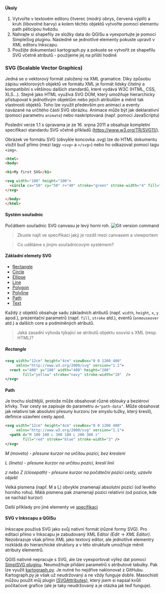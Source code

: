 #### Úkoly
1. Vytvořte v textovém editoru čtverec (modrý obrys, červená výplň) a kruh (libovolné barvy) a kolem těchto objektů vytvořte pomocí elementu path pěticípou hvězdu.
2. Nahrajte si shapefily ze složky data do QGISu a vyexportujte je pomocí SimpleSvg pluginu. Následně se jednotlivé elementy pokuste upravit v XML editoru Inkscapu.
3. Použijte dokumentaci kartograph.py a pokuste se vytvořit ze shapefilu SVG včetně atributů - použijeme jej na příští hodině

### SVG (Scalable Vector Graphics)
Jedná se o vektorový formát založený na XML gramatice. Díky způsobu zápisu vektorových objektů ve formátu XML je formát lidsky čitelný a kompatibilní s většinou dalších standardů, které vydává W3C (HTML, CSS, XLS...). Stejně jako HTML využivá SVG DOM, který umožňuje hierarchicky přistupovat k jednotlivým objektům nebo jejich atributům a měnit tak vlastnosti objektů. Toho lze využít především pro animaci a eventy navázané na určitého části SVG obrázku. Animace může být jak deklarativní (pomocí parametru `animate`) nebo naskriptovaná (např. pomocí JavaScriptu)

Poslední verze 1.1 s úpravama je ze 16. srpna 2011 a obsahuje kompletní specifikaci standardu SVG včetně příkladů [(https://www.w3.org/TR/SVG11/)](https://www.w3.org/TR/SVG11/).

Obrázek ve formátu SVG (obvykle koncovka .svg) lze do HTML dokumentu vložit buď přímo (mezi tagy `<svg>` a `</svg>`) nebo ho odkazovat pomocí tagu `<img>`.
```html
<html>
<body>

<h1>My first SVG</h1>

<svg width="100" height="100">
  <circle cx="50" cy="50" r="40" stroke="green" stroke-width="4" fill="yellow" />
</svg>

</body>
</html>
```

#### Systém souřadnic
Počátkem souřadnic SVG canvasu je levý horní roh. 
![Git version command](https://raw.githubusercontent.com/Bulva/kartograficka-vizualizace/master/03-Základy-SVG/images/InitialCoords.png)
> Zkuste najít ve specifikaci jaký je rozdíl mezi canvasem a viewportem

> Co uděláme s jiným souřadnicovým systémem?

#### Základní elemety SVG
* [Rectangle](https://www.w3.org/TR/SVG11/shapes.html#RectElement)
* [Circle](https://www.w3.org/TR/SVG11/shapes.html#CircleElement)
* [Ellipse](https://www.w3.org/TR/SVG11/shapes.html#EllipseElement)
* [Line](https://www.w3.org/TR/SVG11/shapes.html#LineElement)
* [Polygon](https://www.w3.org/TR/SVG11/shapes.html#PolygonElement)
* [Polyline](https://www.w3.org/TR/SVG11/shapes.html#PolylineElement)
* [Path](https://www.w3.org/TR/SVG11/paths.html)
* [Text](https://www.w3.org/TR/SVG11/text.html)

Každý z objektů obsahuje sadu základních atributů (např. `width`, `height`, `x`, `y` apod.), prezentační parametrů (např. `fill`, `stroke` atd.), eventů (`onmouseover` atd.) a dalších core a podmíněných atributů.
> Jaká zasadní výhoda týkající se atributů objektu souvisí s XML (resp. HTML)? 

##### Rectangle
```xml
<svg width="12cm" height="4cm" viewBox="0 0 1200 400"
     xmlns="http://www.w3.org/2000/svg" version="1.1">
  <rect x="400" y="100" width="400" height="200"
        fill="yellow" stroke="navy" stroke-width="10"  />
</svg>
```

#### Path
Je trochu složitější, protože může obsahovat různé oblouky a beziérovi křivky. Tvar cesty se zapisuje do parametru `d="path-data"`. Může obsahovat jak relativní tak absolutní přesuny kurzoru (ve smyslu tužky, který kreslí), definice uzavření cesty apod.
```xml
<svg width="12cm" height="4cm" viewBox="0 0 1200 400"
     xmlns="http://www.w3.org/2000/svg" version="1.1">
  <path d="M 100 100 L 300 100 L 200 300 z"
        fill="red" stroke="blue" stroke-width="3" />
</svg>
```
_M (moveto) - přesune kurzor na určitou pozici, bez kreslení_

_L (lineto) - přesune kurzor na určitou pozici, kreslí linii_

_z nebo Z (closepath) - přesune kurzor na počáteční pozici cesty, uzavře objekt_

Velká písmena (např. M a L) obvykle znamenají absolutní pozici (od levého horního rohu). Málá písmena pak znamenají pozici relativní (od pozice, kde se nachází kurzor)

Další příklady pro jiné elementy ve [specifikaci](https://www.w3.org/TR/SVG11/)

#### SVG v Inkscapu a QGISu
Inkscape používá SVG jako svůj nativní formát (různé formy SVG). Pro editaci přímo v Inkscapu je zabudovaný XML Editor _(Edit -> XML Editor)_. Nezobrazuje však přímo XML jako textový editor, ale jednotlivé elementry rozkládá do hierarchické struktury a v této struktuře umožňuje měnit atributy elementrů.

QGIS nativně nepracuje s SVG, ale lze vyexportovat výřez dat pomocí [SimplSVG pluginu](https://plugins.qgis.org/plugins/simplesvg/). Neumožňuje přidání parametrů s atributové tabulky. Pak lze využít [kartograph.py](http://kartograph.org/docs/kartograph.py/). Je nutné ho nejdříve naklonovat z GitHubu. Kartograph.py je však už neudržovaný a ne vždy funguje dobře. Masochisti můžou použít můj plugin [(SVGAttributes)](https://github.com/Bulva/SvgAttributes), který jsem si napsal kvůli počítačové grafice (ale je taky neudržovaný a je otázka jak teď funguje).







